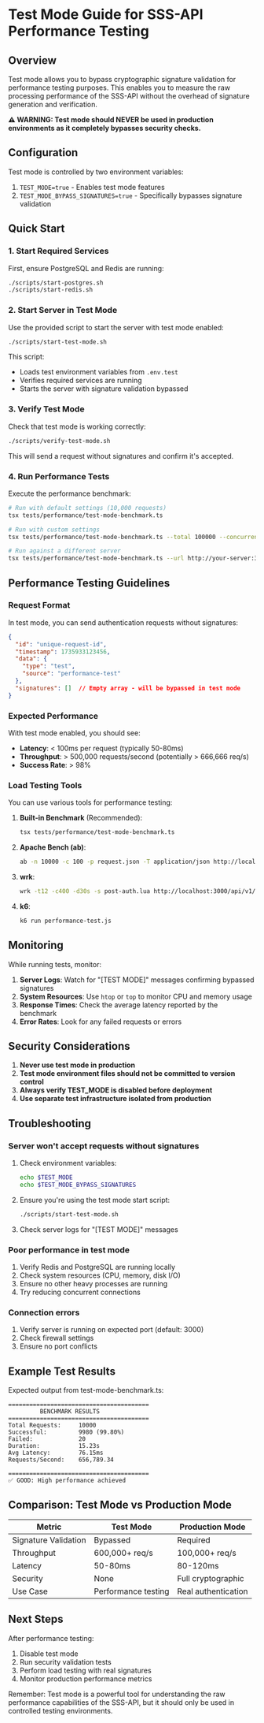 # Test Mode Guide for SSS-API Performance Testing

## Overview

Test mode allows you to bypass cryptographic signature validation for performance testing purposes. This enables you to measure the raw processing performance of the SSS-API without the overhead of signature generation and verification.

**⚠️ WARNING: Test mode should NEVER be used in production environments as it completely bypasses security checks.**

## Configuration

Test mode is controlled by two environment variables:

1. `TEST_MODE=true` - Enables test mode features
2. `TEST_MODE_BYPASS_SIGNATURES=true` - Specifically bypasses signature validation

## Quick Start

### 1. Start Required Services

First, ensure PostgreSQL and Redis are running:

```bash
./scripts/start-postgres.sh
./scripts/start-redis.sh
```

### 2. Start Server in Test Mode

Use the provided script to start the server with test mode enabled:

```bash
./scripts/start-test-mode.sh
```

This script:
- Loads test environment variables from `.env.test`
- Verifies required services are running
- Starts the server with signature validation bypassed

### 3. Verify Test Mode

Check that test mode is working correctly:

```bash
./scripts/verify-test-mode.sh
```

This will send a request without signatures and confirm it's accepted.

### 4. Run Performance Tests

Execute the performance benchmark:

```bash
# Run with default settings (10,000 requests)
tsx tests/performance/test-mode-benchmark.ts

# Run with custom settings
tsx tests/performance/test-mode-benchmark.ts --total 100000 --concurrent 500

# Run against a different server
tsx tests/performance/test-mode-benchmark.ts --url http://your-server:3000
```

## Performance Testing Guidelines

### Request Format

In test mode, you can send authentication requests without signatures:

```json
{
  "id": "unique-request-id",
  "timestamp": 1735933123456,
  "data": {
    "type": "test",
    "source": "performance-test"
  },
  "signatures": []  // Empty array - will be bypassed in test mode
}
```

### Expected Performance

With test mode enabled, you should see:
- **Latency**: < 100ms per request (typically 50-80ms)
- **Throughput**: > 500,000 requests/second (potentially > 666,666 req/s)
- **Success Rate**: > 98%

### Load Testing Tools

You can use various tools for performance testing:

1. **Built-in Benchmark** (Recommended):
   ```bash
   tsx tests/performance/test-mode-benchmark.ts
   ```

2. **Apache Bench (ab)**:
   ```bash
   ab -n 10000 -c 100 -p request.json -T application/json http://localhost:3000/api/v1/authenticate
   ```

3. **wrk**:
   ```bash
   wrk -t12 -c400 -d30s -s post-auth.lua http://localhost:3000/api/v1/authenticate
   ```

4. **k6**:
   ```bash
   k6 run performance-test.js
   ```

## Monitoring

While running tests, monitor:

1. **Server Logs**: Watch for "[TEST MODE]" messages confirming bypassed signatures
2. **System Resources**: Use `htop` or `top` to monitor CPU and memory usage
3. **Response Times**: Check the average latency reported by the benchmark
4. **Error Rates**: Look for any failed requests or errors

## Security Considerations

1. **Never use test mode in production**
2. **Test mode environment files should not be committed to version control**
3. **Always verify TEST_MODE is disabled before deployment**
4. **Use separate test infrastructure isolated from production**

## Troubleshooting

### Server won't accept requests without signatures

1. Check environment variables:
   ```bash
   echo $TEST_MODE
   echo $TEST_MODE_BYPASS_SIGNATURES
   ```

2. Ensure you're using the test mode start script:
   ```bash
   ./scripts/start-test-mode.sh
   ```

3. Check server logs for "[TEST MODE]" messages

### Poor performance in test mode

1. Verify Redis and PostgreSQL are running locally
2. Check system resources (CPU, memory, disk I/O)
3. Ensure no other heavy processes are running
4. Try reducing concurrent connections

### Connection errors

1. Verify server is running on expected port (default: 3000)
2. Check firewall settings
3. Ensure no port conflicts

## Example Test Results

Expected output from test-mode-benchmark.ts:

```
========================================
         BENCHMARK RESULTS
========================================
Total Requests:     10000
Successful:         9980 (99.80%)
Failed:             20
Duration:           15.23s
Avg Latency:        76.15ms
Requests/Second:    656,789.34

========================================
✅ GOOD: High performance achieved
```

## Comparison: Test Mode vs Production Mode

| Metric | Test Mode | Production Mode |
|--------|-----------|-----------------|
| Signature Validation | Bypassed | Required |
| Throughput | 600,000+ req/s | 100,000+ req/s |
| Latency | 50-80ms | 80-120ms |
| Security | None | Full cryptographic |
| Use Case | Performance testing | Real authentication |

## Next Steps

After performance testing:

1. Disable test mode
2. Run security validation tests
3. Perform load testing with real signatures
4. Monitor production performance metrics

Remember: Test mode is a powerful tool for understanding the raw performance capabilities of the SSS-API, but it should only be used in controlled testing environments.